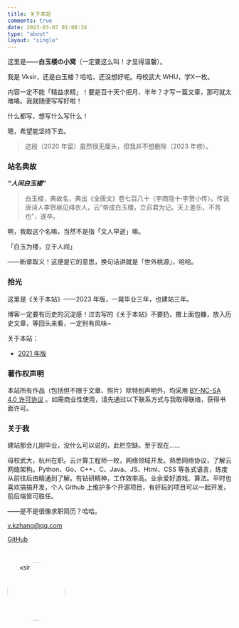```yaml
---
title: 关于本站
comments: true
date: 2023-03-07 01:08:34
type: "about"
layout: "single"
---
```


这里是——**白玉楼の小窝**（一定要这么叫！才显得温馨）。

我是 Vksir，还是白玉楼？哈哈，还没想好呢。母校武大 WHU，学X一枚。

内容一定不能「精益求精」！要是百十天个把月、半年？才写一篇文章，那可就太难咯。我就随便写写好啦！

什么都写，想写什么写什么！

嗯，希望能坚持下去。

> 这段（2020 年留）虽然很无厘头，但我并不想删除（2023 年修）。

### 站名典故

***“人间白玉楼”***

> 白玉楼，典故名，典出《全唐文》卷七百八十〈李商隐十·李贺小传〉。传说唐诗人李贺昼见绯衣人，云“帝成白玉楼，立召君为记。天上差乐，不苦也”，遂卒。

啊，我取这个名嘛，当然不是指「文人早逝」嘛。

「白玉为楼，立于人间」

——断章取义！这便是它的意思，换句话讲就是「世外桃源」，哈哈。

### 拾光

这里是《关于本站》——2023 年版，一晃毕业三年，也建站三年。

博客一定要有历史的沉淀感！过去写的《关于本站》不要扔，撒上面包糠，放入历史文章，等回头来看，一定别有风味~

关于本站：

- [2021 年版](https://www.vksir.zone/posts/about2020/)

### 著作权声明

本站所有作品（包括但不限于文章、照片）除特别声明外，均采用 [<i class="fa fa-fw fa-creative-commons"></i> BY-NC-SA 4.0 许可协议](https://creativecommons.org/licenses/by-nc-sa/4.0/deed.zh)
。如需商业性使用，请先通过以下联系方式与我取得联络，获得书面许可。

### 关于我

建站那会儿刚毕业，没什么可以说的，此栏空缺。至于现在……

母校武大，杭州在职。云计算工程师一枚，网络领域开发。熟悉网络协议，了解云网络架构。Python、Go、C++、C、Java、JS、Html、CSS
等各式语言，练度从前往后由精通到了解。有钻研精神，工作效率高。业余爱好游戏、算法。平时也喜欢搞搞开发，个人 Github
上维护多个开源项目，有好玩的项目可以一起开发，前后端皆可胜任。

——是不是很像求职简历？哈哈。

<i class="fa fa-fw fa-envelope"></i> [v.kzhang@qq.com](mailto:vksir@qq.com)

<i class="fa fa-fw fa-github"></i> [GitHub](https://www.github.com/vksir)

<img style="border-radius:50%;height:130px;margin:30px auto 0" alt="Vksir" src="https://static.vksir.zone/img/vksir.jpg">
